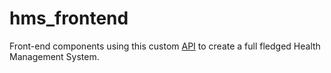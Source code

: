 # hms_frontend
Front-end components using this custom [API](https://github.com/ASIMWELA/hms) to create a full fledged Health Management System.

